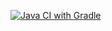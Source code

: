 [![Java CI with Gradle](https://github.com/cmftblnumb/patterns_hw_2/actions/workflows/gradle.yml/badge.svg)](https://github.com/cmftblnumb/patterns_hw_2/actions/workflows/gradle.yml)

